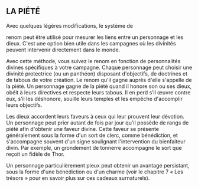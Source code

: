 ## LA PIÉTÉ


Avec quelques légères modifications, le système de

renom peut être utilisé pour mesurer les liens entre un
personnage et les dieux. C'est une option bien utile dans les
campagnes où les divinités peuvent intervenir directement
dans le monde.

Avec cette méthode, vous suivez le renom en fonction de
personnalités divines spécifiques à votre campagne. Chaque
personnage peut choisir une divinité protectrice (ou un
panthéon) disposant d'objectifs, de doctrines et de tabous de
votre création. Le renom qu'il gagne auprès d'elle s'appelle de
la piété. Un personnage gagne de la piété quand il honore son
ou ses dieux, obéit à leurs directives et respecte leurs tabous.
Il en perd s’il œuvre contre eux, s’il les déshonore, souille
leurs temples et les empêche d'accomplir leurs objectifs.

Les dieux accordent leurs faveurs à ceux qui leur prouvent
leur dévotion. Un personnage peut prier autant de fois par
jour qu'il possède de rangs de piété afin d'obtenir une faveur
divine. Cette faveur se présente généralement sous la forme
d'un sort de clerc, comme bénédiction, et s'accompagne
souvent d'un signe soulignant l'intervention du bienfaiteur
divin. Par exemple, un grondement de tonnerre accompagne
le sort que reçoit un fidèle de Thor.

Un personnage particulièrement pieux peut obtenir un
avantage persistant, sous la forme d'une bénédiction ou d'un
charme (voir le chapitre 7 « Les trésors » pour en savoir plus
sur ces cadeaux surnaturels).
